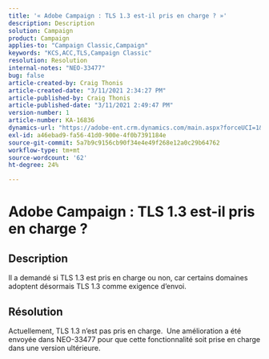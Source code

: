 ```yaml
---
title: '« Adobe Campaign : TLS 1.3 est-il pris en charge ? »'
description: Description
solution: Campaign
product: Campaign
applies-to: "Campaign Classic,Campaign"
keywords: "KCS,ACC,TLS,Campaign Classic"
resolution: Resolution
internal-notes: "NEO-33477"
bug: false
article-created-by: Craig Thonis
article-created-date: "3/11/2021 2:34:27 PM"
article-published-by: Craig Thonis
article-published-date: "3/11/2021 2:49:47 PM"
version-number: 1
article-number: KA-16836
dynamics-url: "https://adobe-ent.crm.dynamics.com/main.aspx?forceUCI=1&pagetype=entityrecord&etn=knowledgearticle&id=438996dd-7682-eb11-a812-000d3a3b2c6b"
exl-id: a46ebad9-fa56-41d0-900e-4f0b7391184e
source-git-commit: 5a7b9c9156cb90f34e4e49f268e12a0c29b64762
workflow-type: tm+mt
source-wordcount: '62'
ht-degree: 24%

---
```


# Adobe Campaign : TLS 1.3 est-il pris en charge ?

## Description


Il a demandé si TLS 1.3 est pris en charge ou non, car certains domaines adoptent désormais TLS 1.3 comme exigence d’envoi.


## Résolution


Actuellement, TLS 1.3 n’est pas pris en charge.  Une amélioration a été envoyée dans NEO-33477 pour que cette fonctionnalité soit prise en charge dans une version ultérieure.
